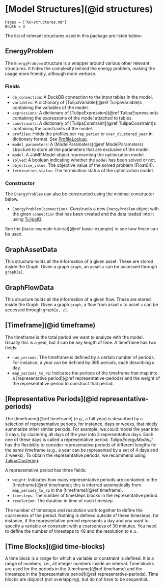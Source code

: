 # [Model Structures](@id structures)

```@contents
Pages = ["60-structures.md"]
Depth = 3
```

The list of relevant structures used in this package are listed below:

## EnergyProblem

The `EnergyProblem` structure is a wrapper around various other relevant structures.
It hides the complexity behind the energy problem, making the usage more friendly, although more verbose.

### Fields

- `db_connection`: A DuckDB connection to the input tables in the model.
- `variables`: A dictionary of [TulipaVariable](@ref TulipaVariable)s containing the variables of the model.
- `expressions`: A dictionary of [TulipaExpression](@ref TulipaExpression)s containing the expressions of the model attached to tables.
- `constraints`: A dictionary of [TulipaConstraint](@ref TulipaConstraint)s containing the constraints of the model.
- `profiles`: Holds the profiles per `rep_period` or `over_clustered_year` in dictionary format. See [ProfileLookup](@ref).
- `model_parameters`: A [ModelParameters](@ref ModelParameters) structure to store all the parameters that are exclusive of the model.
- `model`: A JuMP.Model object representing the optimization model.
- `solved`: A boolean indicating whether the `model` has been solved or not.
- `objective_value`: The objective value of the solved problem (Float64).
- `termination_status`: The termination status of the optimization model.

### Constructor

The `EnergyProblem` can also be constructed using the minimal constructor below.

- `EnergyProblem(connection)`: Constructs a new `EnergyProblem` object with the given `connection` that has been created and the data loaded into it using [TulipaIO](https://github.com/TulipaEnergy/TulipaIO.jl).

See the [basic example tutorial](@ref basic-example) to see how these can be used.

## GraphAssetData

This structure holds all the information of a given asset.
These are stored inside the Graph.
Given a graph `graph`, an asset `a` can be accessed through `graph[a]`.

## GraphFlowData

This structure holds all the information of a given flow.
These are stored inside the Graph.
Given a graph `graph`, a flow from asset `u` to asset `v` can be accessed through `graph[u, v]`.

## [Timeframe](@id timeframe)

The timeframe is the total period we want to analyze with the model. Usually this is a year, but it can be any length of time. A timeframe has two fields:

- `num_periods`: The timeframe is defined by a certain number of periods. For instance, a year can be defined by 365 periods, each describing a day.
- `map_periods_to_rp`: Indicates the periods of the timeframe that map into a [representative period](@ref representative-periods) and the weight of the representative period to construct that period.

## [Representative Periods](@id representative-periods)

The [timeframe](@ref timeframe) (e.g., a full year) is described by a selection of representative periods, for instance, days or weeks, that nicely summarize other similar periods. For example, we could model the year into 3 days, by clustering all days of the year into 3 representative days. Each one of these days is called a representative period. _TulipaEnergyModel.jl_ has the flexibility to consider representative periods of different lengths for the same timeframe (e.g., a year can be represented by a set of 4 days and 2 weeks). To obtain the representative periods, we recommend using [TulipaClustering](https://github.com/TulipaEnergy/TulipaClustering.jl).

A representative period has three fields:

- `weight`: Indicates how many representative periods are contained in the [timeframe](@ref timeframe); this is inferred automatically from `map_periods_to_rp` in the [timeframe](@ref timeframe).
- `timesteps`: The number of timesteps blocks in the representative period.
- `resolution`: The duration in time of each timestep.

The number of timesteps and resolution work together to define the coarseness of the period.
Nothing is defined outside of these timesteps; for instance, if the representative period represents a day and you want to specify a variable or constraint with a coarseness of 30 minutes. You need to define the number of timesteps to 48 and the resolution to `0.5`.

## [Time Blocks](@id time-blocks)

A time block is a range for which a variable or constraint is defined.
It is a range of numbers, i.e., all integer numbers inside an interval.
Time blocks are used for the periods in the [timeframe](@ref timeframe) and the timesteps in the [representative period](@ref representative-periods). Time blocks are disjunct (not overlapping), but do not have to be sequential.
